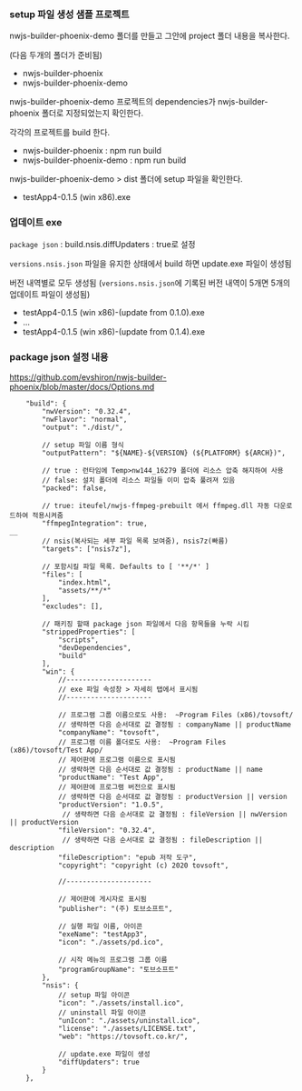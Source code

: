 ### setup 파일 생성 샘플 프로젝트

nwjs-builder-phoenix-demo 폴더를 만들고 그안에 project 폴더 내용을 복사한다.  

(다음 두개의 폴더가 준비됨)
- nwjs-builder-phoenix
- nwjs-builder-phoenix-demo

nwjs-builder-phoenix-demo 프로젝트의 dependencies가 nwjs-builder-phoenix 폴더로 지정되었는지 확인한다.

각각의 프로젝트를 build 한다.
- nwjs-builder-phoenix : npm run build
- nwjs-builder-phoenix-demo : npm run build

nwjs-builder-phoenix-demo > dist 폴더에 setup 파일을 확인한다.
- testApp4-0.1.5 (win x86).exe

### 업데이트 exe

`package json` : build.nsis.diffUpdaters : true로 설정

`versions.nsis.json` 파일을 유지한 상태에서 build 하면 update.exe 파일이 생성됨

버전 내역별로 모두 생성됨 (`versions.nsis.json`에 기록된 버전 내역이 5개면 5개의 업데이트 파일이 생성됨) 
- testApp4-0.1.5 (win x86)-(update from 0.1.0).exe
- ...
- testApp4-0.1.5 (win x86)-(update from 0.1.4).exe

### package json 설정 내용

https://github.com/evshiron/nwjs-builder-phoenix/blob/master/docs/Options.md
```
    "build": {
        "nwVersion": "0.32.4",
        "nwFlavor": "normal",
        "output": "./dist/",

        // setup 파일 이름 형식
        "outputPattern": "${NAME}-${VERSION} (${PLATFORM} ${ARCH})",

        // true : 런타임에 Temp>nw144_16279 폴더에 리소스 압축 해지하여 사용
        // false: 설치 폴더에 리소스 파일들 이미 압축 풀려져 있음
        "packed": false,

        // true: iteufel/nwjs-ffmpeg-prebuilt 에서 ffmpeg.dll 자동 다운로드하여 적용시켜줌 
        "ffmpegIntegration": true,
__
        // nsis(복사되는 세부 파일 목록 보여줌), nsis7z(빠름)
        "targets": ["nsis7z"],

        // 포함시킬 파일 목록. Defaults to [ '**/*' ]
        "files": [
            "index.html",
            "assets/**/*"
        ],
        "excludes": [],

        // 패키징 할때 package json 파일에서 다음 항목들을 누락 시킴
        "strippedProperties": [
            "scripts",
            "devDependencies",
            "build"
        ],
        "win": {
            //---------------------
            // exe 파일 속성창 > 자세히 탭에서 표시됨
            //---------------------

            // 프로그램 그룹 이름으로도 사용:  ~Program Files (x86)/tovsoft/
            // 생략하면 다음 순서대로 값 결정됨 : companyName || productName
            "companyName": "tovsoft",
            // 프로그램 이름 폴더로도 사용:  ~Program Files (x86)/tovsoft/Test App/
            // 제어판에 프로그램 이름으로 표시됨
            // 생략하면 다음 순서대로 값 결정됨 : productName || name
            "productName": "Test App",
            // 제어판에 프로그램 버전으로 표시됨
            // 생략하면 다음 순서대로 값 결정됨 : productVersion || version
            "productVersion": "1.0.5",
             // 생략하면 다음 순서대로 값 결정됨 : fileVersion || nwVersion || productVersion
            "fileVersion": "0.32.4",
             // 생략하면 다음 순서대로 값 결정됨 : fileDescription || description
            "fileDescription": "epub 저작 도구",
            "copyright": "copyright (c) 2020 tovsoft",

            //---------------------

            // 제어판에 게시자로 표시됨
            "publisher": "(주) 토브소프트",

            // 실행 파일 이름, 아이콘
            "exeName": "testApp3",
            "icon": "./assets/pd.ico",

            // 시작 메뉴의 프로그램 그룹 이름
            "programGroupName": "토브소프트"
        },
        "nsis": {
            // setup 파일 아이콘
            "icon": "./assets/install.ico",
            // uninstall 파일 아이콘
            "unIcon": "./assets/uninstall.ico",
            "license": "./assets/LICENSE.txt",
            "web": "https://tovsoft.co.kr/",

            // update.exe 파일이 생성
            "diffUpdaters": true
        }
    },
```
